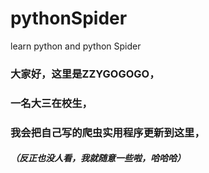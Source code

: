 # pythonSpider
learn python and python Spider
### 大家好，这里是ZZYGOGOGO，
### 一名大三在校生，
### 我会把自己写的爬虫实用程序更新到这里，

##### （反正也没人看，我就随意一些啦，哈哈哈）
